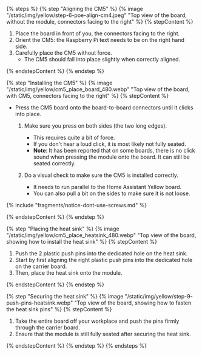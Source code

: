 <!---Steps on reseating the Raspberry Pi Compute Module 5. The steps are almost the same as the ones for installing the CM4, except the heat pads don't need to be placed, as they are already there from the previous installation. -->

{% steps %}
{% step "Aligning the CM5" %}
{% image "/static/img/yellow/step-6-poe-align-cm4.jpeg" "Top view of the board, without the module, connectors facing to the right" %}
{% stepContent %}

1. Place the board in front of you, the connectors facing to the right.
2. Orient the CM5: the Raspberry Pi text needs to be on the right hand side.
3. Carefully place the CM5 without force.
    - The CM5 should fall into place slightly when correctly aligned.

{% endstepContent %}
{% endstep %}

{% step "Installing the CM5" %}
{% image "/static/img/yellow/cm5_place_board_480.webp" "Top view of the board, with CM5, connectors facing to the right" %}
{% stepContent %}

- Press the CM5 board onto the board-to-board connectors until it clicks into place.

  1. Make sure you press on both sides (the two long edges).
     - This requires quite a bit of force.
     - If you don't hear a loud click, it is most likely not fully seated.
     - **Note**: It has been reported that on some boards, there is no click sound when pressing the module onto the board. It can still be seated correctly.
  2. Do a visual check to make sure the CM5 is installed correctly.

     - It needs to run parallel to the Home Assistant Yellow board.
     - You can also pull a bit on the sides to make sure it is not loose.

{% include "fragments/notice-dont-use-screws.md" %}

{% endstepContent %}
{% endstep %}

{% step "Placing the heat sink" %}
{% image "/static/img/yellow/cm5_place_heatsink_480.webp" "Top view of the board, showing how to install the heat sink" %}
{% stepContent %}

1. Push the 2 plastic push pins into the dedicated hole on the heat sink.
2. Start by first aligning the right plastic push pins into the dedicated hole on the carrier board.
3. Then, place the heat sink onto the module.

{% endstepContent %}
{% endstep %}

{% step "Securing the heat sink" %}
{% image "/static/img/yellow/step-9-push-pins-heatsink.webp" "Top view of the board, showing how to fasten the heat sink pins" %}
{% stepContent %}

1. Take the entire board off your workplace and push the pins firmly through the carrier board.
2. Ensure that the module is still fully seated after securing the heat sink.

{% endstepContent %}
{% endstep %}
{% endsteps %}
